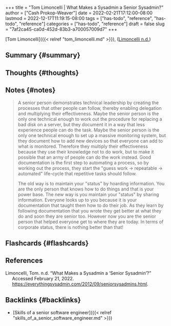 +++
title = "Tom Limoncelli | What Makes a Sysadmin a Senior Sysadmin?"
author = ["Cash Prokop-Weaver"]
date = 2022-02-21T17:12:00-08:00
lastmod = 2022-12-17T11:19:15-08:00
tags = ["has-todo", "reference", "has-todo", "reference"]
categories = ["has-todo", "reference"]
draft = false
slug = "7af2ca45-ca0d-452d-83b3-a700057009d7"
+++

[Tom Limoncelli]({{< relref "tom_limoncelli.md" >}}), (<a href="#citeproc_bib_item_1">Limoncelli n.d.</a>)


## Summary {#summary}


## Thoughts {#thoughts}


## Notes {#notes}

> A senior person demonstrates technical leadership by creating the processes that other people can follow, thereby enabling delegation and multiplying their effectiveness. Maybe the senior person is the only one technical enough to work out the procedure for replacing a bad disk on a server, but they document it in a way that less experience people can do the task. Maybe the senior person is the only one technical enough to set up a massive monitoring system, but they document how to add new devices so that everyone can add to what is monitored. Therefore they multiply their effectiveness because they use their knowledge not to do work, but to make it possible that an army of people can do the work instead. Good documentation is the first step to automating a process, so by working out the process, they start the "guess work -&gt; repeatable -&gt; automated" life-cycle that repetitive tasks should follow.
>
> The old way is to maintain your "status" by hoarding information. You are the only person that knows how to do things and that is your power base. The new way is you maintain your "status" by sharing information. Everyone looks up to you because it is your documentation that taught them how to do their job. As they learn by following documentation that you wrote they get better at what they do and soon they are senior too. However now you are the senior person that helped everyone get to where they are today. In terms of corporate status, there is nothing better than that!


## Flashcards {#flashcards}

## References

<style>.csl-entry{text-indent: -1.5em; margin-left: 1.5em;}</style><div class="csl-bib-body">
  <div class="csl-entry"><a id="citeproc_bib_item_1"></a>Limoncelli, Tom. n.d. “What Makes a Sysadmin a ‘Senior Sysadmin’?” Accessed February 21, 2022. <a href="https://everythingsysadmin.com/2012/09/seniorsysadmins.html">https://everythingsysadmin.com/2012/09/seniorsysadmins.html</a>.</div>
</div>


## Backlinks {#backlinks}

-   [Skills of a senior software engineer]({{< relref "skills_of_a_senior_software_engineer.md" >}})

